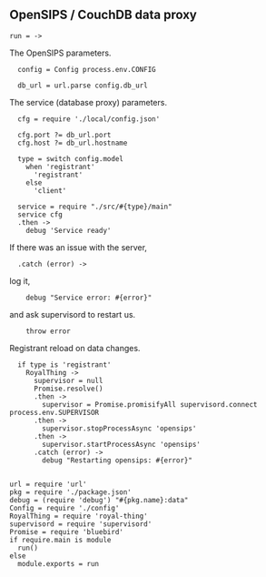 OpenSIPS / CouchDB data proxy
-----------------------------

    run = ->

The OpenSIPS parameters.

      config = Config process.env.CONFIG

      db_url = url.parse config.db_url

The service (database proxy) parameters.

      cfg = require './local/config.json'

      cfg.port ?= db_url.port
      cfg.host ?= db_url.hostname

      type = switch config.model
        when 'registrant'
          'registrant'
        else
          'client'

      service = require "./src/#{type}/main"
      service cfg
      .then ->
        debug 'Service ready'

If there was an issue with the server,

      .catch (error) ->

log it,

        debug "Service error: #{error}"

and ask supervisord to restart us.

        throw error

Registrant reload on data changes.

      if type is 'registrant'
        RoyalThing ->
          supervisor = null
          Promise.resolve()
          .then ->
            supervisor = Promise.promisifyAll supervisord.connect process.env.SUPERVISOR
          .then ->
            supervisor.stopProcessAsync 'opensips'
          .then ->
            supervisor.startProcessAsync 'opensips'
          .catch (error) ->
            debug "Restarting opensips: #{error}"


    url = require 'url'
    pkg = require './package.json'
    debug = (require 'debug') "#{pkg.name}:data"
    Config = require './config'
    RoyalThing = require 'royal-thing'
    supervisord = require 'supervisord'
    Promise = require 'bluebird'
    if require.main is module
      run()
    else
      module.exports = run
